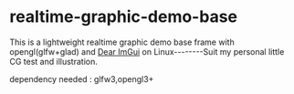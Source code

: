# realtime-graphic-demo-base
This is a lightweight realtime graphic demo base frame with opengl(glfw+glad) and [Dear ImGui](https://github.com/ocornut/imgui) on Linux--------Suit my personal little CG test and illustration. 

dependency needed : glfw3,opengl3+


